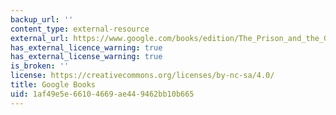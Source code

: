 ```yaml
---
backup_url: ''
content_type: external-resource
external_url: https://www.google.com/books/edition/The_Prison_and_the_Gallows/N9brN4Bx8GgC?hl=en&gbpv=1
has_external_licence_warning: true
has_external_license_warning: true
is_broken: ''
license: https://creativecommons.org/licenses/by-nc-sa/4.0/
title: Google Books
uid: 1af49e5e-6610-4669-ae44-9462bb10b665
---
```

